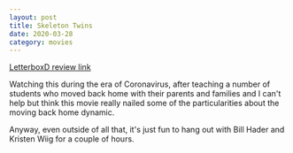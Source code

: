 ```yaml
---
layout: post
title: Skeleton Twins
date: 2020-03-28
category: movies
---
```

 
[LetterboxD review link](https://letterboxd.com/samarthbhaskar/film/the-skeleton-twins/1/)

Watching this during the era of Coronavirus, after teaching a number of students who moved back home with their parents and families and I can't help but think this movie really nailed some of the particularities about the moving back home dynamic. 

Anyway, even outside of all that, it's just fun to hang out with Bill Hader and Kristen Wiig for a couple of hours. 